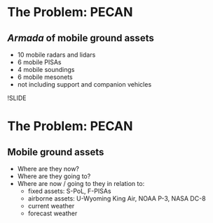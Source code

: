 # The Problem: PECAN

## *Armada* of mobile ground assets

- 10 mobile radars and lidars
- 6 mobile PISAs
- 4 mobile soundings
- 6 mobile mesonets
- not including support and companion vehicles

!SLIDE

# The Problem: PECAN

## Mobile ground assets

- Where are they now?
- Where are they going to?
- Where are now / going to they in relation to:
  - fixed assets: S-PoL, F-PISAs
  - airborne assets: U-Wyoming King Air, NOAA P-3, NASA DC-8
  - current weather
  - forecast weather

<!-- !SLIDE -->

